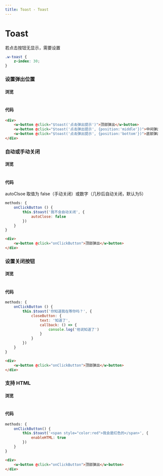 ```yaml
---
title: Toast - Toast
---
```

# Toast
若点击按钮无显示，需要设置
``` CSS
.w-toast {
    z-index: 30;
}
```
### 设置弹出位置

#### 浏览
#
<ClientOnly>
<toast-demo-1></toast-demo-1>
</ClientOnly>

#### 代码

```html
<div>
    <w-button @click="$toast('点击弹出提示')">顶部弹出</w-button>
    <w-button @click="$toast('点击弹出提示', {position:'middle'})">中间弹出</w-button>
    <w-button @click="$toast('点击弹出提示', {position:'bottom'})">底部弹出</w-button>
</div>
```
### 自动或手动关闭

#### 浏览
#
<ClientOnly>
<toast-demo-2></toast-demo-2>
</ClientOnly>

#### 代码
autoClsoe 取值为 false（手动关闭）或数字（几秒后自动关闭，默认为5）
``` js
methods: {
    onClickButton () {
        this.$toast('我不会自动关闭', {
            autoClose: false
        })
    }
}
```
```html
<div>
    <w-button @click="onClickButton">顶部弹出</w-button>
</div>
```
### 设置关闭按钮

#### 浏览
#
<ClientOnly>
<toast-demo-3></toast-demo-3>
</ClientOnly>

#### 代码

``` js
methods: {
    onClickButton () {
        this.$toast('你知道我在等你吗？', {
            closeButton: {
                text: '知道了',
                callback: () => {
                    console.log('他说知道了')
                }
            }
        })
    }
}
```
```html
<div>
    <w-button @click="onClickButton">顶部弹出</w-button>
</div>
```
### 支持 HTML

#### 浏览
#
<ClientOnly>
<toast-demo-4></toast-demo-4>
</ClientOnly>

#### 代码

``` js
methods: {
    onClickButton() {
        this.$toast('<span style="color:red">我会是红色的</span>', {
            enableHTML: true
        })
    }
}
```
```html
<div>
    <w-button @click="onClickButton">顶部弹出</w-button>
</div>
```